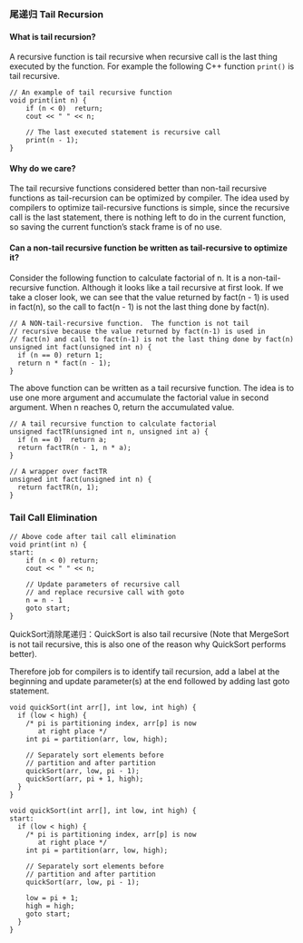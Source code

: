 ### 尾递归 Tail Recursion

#### What is tail recursion?

A recursive function is tail recursive when recursive call is the last thing executed by the function. For example the following C++ function `print()` is tail recursive.

```
// An example of tail recursive function
void print(int n) {
	if (n < 0)  return;
	cout << " " << n;

    // The last executed statement is recursive call
    print(n - 1);
}

```

#### Why do we care?

The tail recursive functions considered better than non-tail recursive functions as tail-recursion can be optimized by compiler. The idea used by compilers to optimize tail-recursive functions is simple, since the recursive call is the last statement, there is nothing left to do in the current function, so saving the current function’s stack frame is of no use.

#### Can a non-tail recursive function be written as tail-recursive to optimize it?

Consider the following function to calculate factorial of n. It is a non-tail-recursive function. Although it looks like a tail recursive at first look. If we take a closer look, we can see that the value returned by fact(n - 1) is used in fact(n), so the call to fact(n - 1) is not the last thing done by fact(n).

```
// A NON-tail-recursive function.  The function is not tail
// recursive because the value returned by fact(n-1) is used in
// fact(n) and call to fact(n-1) is not the last thing done by fact(n)
unsigned int fact(unsigned int n) {
  if (n == 0) return 1;
  return n * fact(n - 1);
}
```

The above function can be written as a tail recursive function. The idea is to use one more argument and accumulate the factorial value in second argument. When n reaches 0, return the accumulated value.

```
// A tail recursive function to calculate factorial
unsigned factTR(unsigned int n, unsigned int a) {
  if (n == 0)  return a;
  return factTR(n - 1, n * a);
}

// A wrapper over factTR
unsigned int fact(unsigned int n) {
  return factTR(n, 1);
}
```

### Tail Call Elimination

```
// Above code after tail call elimination
void print(int n) {
start:
	if (n < 0) return;
	cout << " " << n;

	// Update parameters of recursive call
	// and replace recursive call with goto
	n = n - 1
	goto start;
}
```

QuickSort消除尾递归：QuickSort is also tail recursive (Note that MergeSort is not tail recursive, this is also one of the reason why QuickSort performs better).

Therefore job for compilers is to identify tail recursion, add a label at the beginning and update parameter(s) at the end followed by adding last goto statement.

```
void quickSort(int arr[], int low, int high) {
  if (low < high) {
    /* pi is partitioning index, arr[p] is now
       at right place */
    int pi = partition(arr, low, high);

    // Separately sort elements before
    // partition and after partition
    quickSort(arr, low, pi - 1);
    quickSort(arr, pi + 1, high);
  }
}
```

```
void quickSort(int arr[], int low, int high) {
start:
  if (low < high) {
    /* pi is partitioning index, arr[p] is now
       at right place */
    int pi = partition(arr, low, high);

    // Separately sort elements before
    // partition and after partition
    quickSort(arr, low, pi - 1);

    low = pi + 1;
    high = high;
    goto start;
  }
}
```